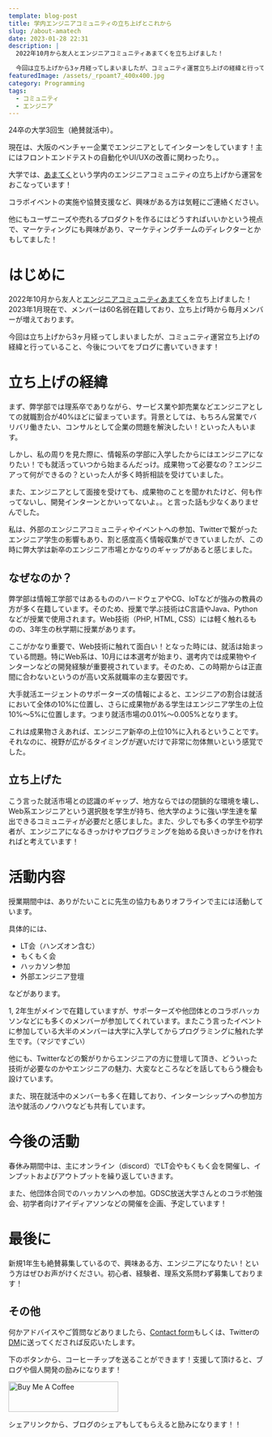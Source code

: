 ```yaml
---
template: blog-post
title: 学内エンジニアコミュニティの立ち上げとこれから
slug: /about-amatech
date: 2023-01-28 22:31
description: |
  2022年10月から友人とエンジニアコミュニティあまてくを立ち上げました！

  今回は立ち上げから3ヶ月経ってしまいましたが、コミュニティ運営立ち上げの経緯と行っていること、今後についてをブログに書いていきます！
featuredImage: /assets/_rpoamt7_400x400.jpg
category: Programming
tags:
  - コミュニティ
  - エンジニア
---
```

24卒の大学3回生（絶賛就活中）。

現在は、大阪のベンチャー企業でエンジニアとしてインターンをしています！主にはフロントエンドテストの自動化やUI/UXの改善に関わったり。。

大学では、[あまてく](https://t.co/OFnLOXq2On)という学内のエンジニアコミュニティの立ち上げから運営をおこなっています！

コラボイベントの実施や協賛支援など、興味がある方は気軽にご連絡ください。

他にもユーザニーズや売れるプロダクトを作るにはどうすればいいかという視点で、マーケティングにも興味があり、マーケティングチームのディレクターとかもしてました！

# はじめに

2022年10月から友人と[エンジニアコミュニティあまてく](https://cedar-hose-a2d.notion.site/9728f0790eb44f4794b8fe531fbde9c7)を立ち上げました！
2023年1月現在で、メンバーは60名弱在籍しており、立ち上げ時から毎月メンバーが増えております。

今回は立ち上げから3ヶ月経ってしまいましたが、コミュニティ運営立ち上げの経緯と行っていること、今後についてをブログに書いていきます！

# 立ち上げの経緯

まず、弊学部では理系卒でありながら、サービス業や卸売業などエンジニアとしての就職割合が40%ほどに留まっています。背景としては、もちろん営業でバリバリ働きたい、コンサルとして企業の問題を解決したい！といった人もいます。

しかし、私の周りを見た際に、情報系の学部に入学したからにはエンジニアになりたい！でも就活っていつから始まるんだっけ。成果物って必要なの？エンジニアって何ができるの？といった人が多く時折相談を受けていました。

また、エンジニアとして面接を受けても、成果物のことを聞かれたけど、何も作ってないし、開発インターンとかいってないよ。。と言った話も少なくありませんでした。

私は、外部のエンジニアコミュニティやイベントへの参加、Twitterで繋がったエンジニア学生の影響もあり、割と感度高く情報収集ができていましたが、この時に弊大学は新卒のエンジニア市場とかなりのギャップがあると感じました。

## なぜなのか？

弊学部は情報工学部ではあるもののハードウェアやCG、IoTなどが強みの教員の方が多く在籍しています。そのため、授業で学ぶ技術はC言語やJava、Pythonなどが授業で使用されます。Web技術（PHP, HTML, CSS）には軽く触れるものの、3年生の秋学期に授業があります。

ここがかなり重要で、Web技術に触れて面白い！となった時には、就活は始まっている問題。特にWeb系は、10月には本選考が始まり、選考内では成果物やインターンなどの開発経験が重要視されています。そのため、この時期からは正直間に合わないというのが高い文系就職率の主な要因です。

大手就活エージェントのサポーターズの情報によると、エンジニアの割合は就活において全体の10%に位置し、さらに成果物がある学生はエンジニア学生の上位10%〜5%に位置します。つまり就活市場の0.01%〜0.005%となります。

これは成果物さえあれば、エンジニア新卒の上位10%に入れるということです。それなのに、視野が広がるタイミングが遅いだけで非常に勿体無いという感覚でした。

## 立ち上げた

こう言った就活市場との認識のギャップ、地方ならではの閉鎖的な環境を壊し、Web系エンジニアという選択肢を学生が持ち、他大学のように強い学生達を輩出できるコミュニティが必要だと感じました。また、少しでも多くの学生や初学者が、エンジニアになるきっかけやプログラミングを始める良いきっかけを作れればと考えています！

# 活動内容

授業期間中は、ありがたいことに先生の協力もありオフラインで主には活動しています。

具体的には、

* LT会（ハンズオン含む）
* もくもく会
* ハッカソン参加
* 外部エンジニア登壇

などがあります。

1, 2年生がメインで在籍していますが、サポーターズや他団体とのコラボハッカソンなどにも多くのメンバーが参加してくれています。またこう言ったイベントに参加している大半のメンバーは大学に入学してからプログラミングに触れた学生です。（マジですごい）

他にも、Twitterなどの繋がりからエンジニアの方に登壇して頂き、どういった技術が必要なのかやエンジニアの魅力、大変なところなどを話してもらう機会も設けています。

また、現在就活中のメンバーも多く在籍しており、インターンシップへの参加方法や就活のノウハウなども共有しています。

# 今後の活動

春休み期間中は、主にオンライン（discord）でLT会やもくもく会を開催し、インプットおよびアウトプットを繰り返していきます。

また、他団体合同でのハッカソンへの参加。GDSC放送大学さんとのコラボ勉強会、初学者向けアイディアソンなどの開催を企画、予定しています！

# 最後に

新規1年生も絶賛募集しているので、興味ある方、エンジニアになりたい！という方はぜひお声がけください。初心者、経験者、理系文系問わず募集しております！

## その他

何かアドバイスやご質問などありましたら、[Contact form](https://www.kitsune-blog.tokyo/contact)もしくは、Twitterの[DM](https://twitter.com/kitsune_yk)に送ってくだされば反応いたします。

下のボタンから、コーヒーチップを送ることができます！支援して頂けると、ブログや個人開発の励みになります！

<a href="https://www.buymeacoffee.com/kitsuneyk" target="_blank"><img src="https://cdn.buymeacoffee.com/buttons/v2/default-yellow.png" alt="Buy Me A Coffee" style="height: 60px !important;width: 217px !important;" ></a>

シェアリンクから、ブログのシェアもしてもらえると励みになります！！